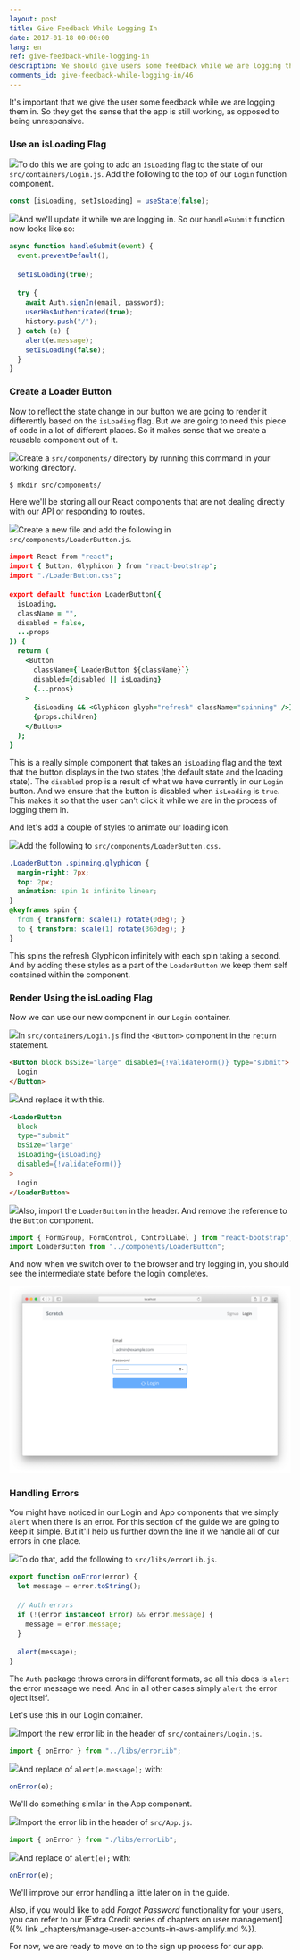 ```yaml
---
layout: post
title: Give Feedback While Logging In
date: 2017-01-18 00:00:00
lang: en
ref: give-feedback-while-logging-in
description: We should give users some feedback while we are logging them in to our React.js app. To do so we are going to create a component that animates a Glyphicon refresh icon inside a React-Bootstrap Button component. We’ll do the animation while the log in call is in progress.
comments_id: give-feedback-while-logging-in/46
---
```


It's important that we give the user some feedback while we are logging them in. So they get the sense that the app is still working, as opposed to being unresponsive.

### Use an isLoading Flag

<img class="code-marker" src="/assets/s.png" />To do this we are going to add an `isLoading` flag to the state of our `src/containers/Login.js`. Add the following to the top of our `Login` function component.

``` javascript
const [isLoading, setIsLoading] = useState(false);
```

<img class="code-marker" src="/assets/s.png" />And we'll update it while we are logging in. So our `handleSubmit` function now looks like so:

``` javascript
async function handleSubmit(event) {
  event.preventDefault();

  setIsLoading(true);

  try {
    await Auth.signIn(email, password);
    userHasAuthenticated(true);
    history.push("/");
  } catch (e) {
    alert(e.message);
    setIsLoading(false);
  }
}
```

### Create a Loader Button

Now to reflect the state change in our button we are going to render it differently based on the `isLoading` flag. But we are going to need this piece of code in a lot of different places. So it makes sense that we create a reusable component out of it.

<img class="code-marker" src="/assets/s.png" />Create a `src/components/` directory by running this command in your working directory.

``` bash
$ mkdir src/components/
```

Here we'll be storing all our React components that are not dealing directly with our API or responding to routes.

<img class="code-marker" src="/assets/s.png" />Create a new file and add the following in `src/components/LoaderButton.js`.

``` coffee
import React from "react";
import { Button, Glyphicon } from "react-bootstrap";
import "./LoaderButton.css";

export default function LoaderButton({
  isLoading,
  className = "",
  disabled = false,
  ...props
}) {
  return (
    <Button
      className={`LoaderButton ${className}`}
      disabled={disabled || isLoading}
      {...props}
    >
      {isLoading && <Glyphicon glyph="refresh" className="spinning" />}
      {props.children}
    </Button>
  );
}
```

This is a really simple component that takes an `isLoading` flag and the text that the button displays in the two states (the default state and the loading state). The `disabled` prop is a result of what we have currently in our `Login` button. And we ensure that the button is disabled when `isLoading` is `true`. This makes it so that the user can't click it while we are in the process of logging them in.

And let's add a couple of styles to animate our loading icon.

<img class="code-marker" src="/assets/s.png" />Add the following to `src/components/LoaderButton.css`.

``` css
.LoaderButton .spinning.glyphicon {
  margin-right: 7px;
  top: 2px;
  animation: spin 1s infinite linear;
}
@keyframes spin {
  from { transform: scale(1) rotate(0deg); }
  to { transform: scale(1) rotate(360deg); }
}
```

This spins the refresh Glyphicon infinitely with each spin taking a second. And by adding these styles as a part of the `LoaderButton` we keep them self contained within the component.

### Render Using the isLoading Flag

Now we can use our new component in our `Login` container.

<img class="code-marker" src="/assets/s.png" />In `src/containers/Login.js` find the `<Button>` component in the `return` statement.

``` html
<Button block bsSize="large" disabled={!validateForm()} type="submit">
  Login
</Button>
```

<img class="code-marker" src="/assets/s.png" />And replace it with this.

``` html
<LoaderButton
  block
  type="submit"
  bsSize="large"
  isLoading={isLoading}
  disabled={!validateForm()}
>
  Login
</LoaderButton>
```

<img class="code-marker" src="/assets/s.png" />Also, import the `LoaderButton` in the header. And remove the reference to the `Button` component.

``` javascript
import { FormGroup, FormControl, ControlLabel } from "react-bootstrap";
import LoaderButton from "../components/LoaderButton";
```

And now when we switch over to the browser and try logging in, you should see the intermediate state before the login completes.

![Login loading state screenshot](/assets/login-loading-state.png)

### Handling Errors

You might have noticed in our Login and App components that we simply `alert` when there is an error. For this section of the guide we are going to keep it simple. But it'll help us further down the line if we handle all of our errors in one place.

<img class="code-marker" src="/assets/s.png" />To do that, add the following to `src/libs/errorLib.js`.

``` javascript
export function onError(error) {
  let message = error.toString();

  // Auth errors
  if (!(error instanceof Error) && error.message) {
    message = error.message;
  }

  alert(message);
}
```

The `Auth` package throws errors in different formats, so all this does is `alert` the error message we need. And in all other cases simply `alert` the error oject itself.

Let's use this in our Login container.

<img class="code-marker" src="/assets/s.png" />Import the new error lib in the header of `src/containers/Login.js`.

``` javascript
import { onError } from "../libs/errorLib";
```

<img class="code-marker" src="/assets/s.png" />And replace of `alert(e.message);` with:

``` javascript
onError(e);
```

We'll do something similar in the App component.

<img class="code-marker" src="/assets/s.png" />Import the error lib in the header of `src/App.js`.

``` javascript
import { onError } from "./libs/errorLib";
```

<img class="code-marker" src="/assets/s.png" />And replace of `alert(e);` with:

``` javascript
onError(e);
```

We'll improve our error handling a little later on in the guide.

Also, if you would like to add _Forgot Password_ functionality for your users, you can refer to our [Extra Credit series of chapters on user management]({% link _chapters/manage-user-accounts-in-aws-amplify.md %}).

For now, we are ready to move on to the sign up process for our app.
